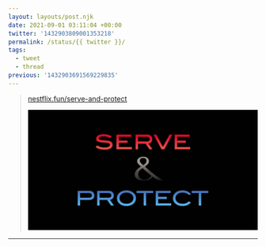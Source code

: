 ```yaml
---
layout: layouts/post.njk
date: 2021-09-01 03:11:04 +00:00
twitter: '1432903809001353218'
permalink: /status/{{ twitter }}/
tags: 
  - tweet
  - thread
previous: '1432903691569229835'
---
```


> [nestflix.fun/serve-and-protect](https://nestflix.fun/serve-and-protect/)
> 
> [![Serve and Protect](/img/serve-and-protect-thumb-1200w.jpg)](https://nestflix.fun/serve-and-protect/)

---
